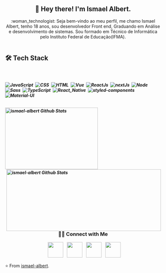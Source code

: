 <h2 align="center">👾 Hey  there!  I'm Ismael Albert. <width="25"></h2> 

<p align="center">  
:woman_technologist: Seja bem-vindo ao meu perfil, me chamo Ismael Albert, tenho 18 anos, sou desenvolvedor Front end, Graduando em Análise e desenvolvimento de sistemas.  
Sou formado em Técnico de Informática pelo Instituto Federal de Educação(IFMA). 
<br>    
<br> 
</p>
 
<h2>🛠 Tech Stack</h2> 

   &nbsp; 
      <h5><h5>
    ![JavaScript](https://img.shields.io/badge/JavaScript-F7DF1E?style=for-the-badge&logo=javascript&logoColor=black)&nbsp;
    ![CSS](https://img.shields.io/badge/CSS3-1572B6?style=for-the-badge&logo=css3&logoColor=white)&nbsp;
    ![HTML](https://img.shields.io/badge/HTML5-E34F26?style=for-the-badge&logo=html5&logoColor=white)&nbsp;
    ![Vue](https://img.shields.io/badge/Vue.js-35495E?style=for-the-badge&logo=vue.js&logoColor=4FC08D)&nbsp;
    ![ReactJs](https://img.shields.io/badge/React-20232A?style=for-the-badge&logo=react&logoColor=61DAFB)&nbsp;
    ![nextJs](https://img.shields.io/badge/next.js-000000?style=for-the-badge&logo=nextdotjs&logoColor=white)&nbsp;
    ![Node](https://img.shields.io/badge/Node.js-43853D?style=for-the-badge&logo=node-dot-js&logoColor=white)&nbsp;     
    ![Sass](https://img.shields.io/badge/Sass-CC6699?style=for-the-badge&logo=sass&logoColor=white)&nbsp;
    ![TypeScript](https://img.shields.io/badge/TypeScript-007ACC?style=for-the-badge&logo=typescript&logoColor=white)&nbsp;
    ![React_Native](https://img.shields.io/badge/React_Native-20232A?style=for-the-badge&logo=react&logoColor=61DAFB)&nbsp;
    ![styled-components](https://img.shields.io/badge/styled--components-DB7093?style=for-the-badge&logo=styled-components&logoColor=white)&nbsp;
    ![Material-UI](https://img.shields.io/badge/Material--UI-0081CB?style=for-the-badge&logo=material-ui&logoColor=white)&nbsp;
         <br>


  
     



<br>  
<img align="letf" src="https://github-readme-stats.vercel.app/api/top-langs/?username=ismael-albert&theme=radical&title_color=2234AE&text_color=D3D3D3&bg_color=0,000000,130F40" alt="ismael-albert Github Stats" width="300" height="200"><img align="right" src="https://github-readme-stats.vercel.app/api?username=ismael-albert&show_icons=true&count_private=true&theme=radical" alt="ismael-albert Github Stats" width="500" height="200">  


      
<br>


<h3 align="center"> 🤝🏻 Connect with Me</h3>
<p align="center">
&nbsp; <a href="https://twitter.com/IsmaelAlbert14" target="_blank" rel="noopener noreferrer"><img src="https://img.icons8.com/plasticine/100/000000/twitter.png" width="50" /></a>  
&nbsp; <a href="https://www.instagram.com/ismaelalbert_/" target="_blank" rel="noopener noreferrer"><img src="https://img.icons8.com/plasticine/100/000000/instagram-new.png" width="50" /></a>  
&nbsp; <a href="https://www.linkedin.com/in/ismaelalbert/" target="_blank" rel="noopener noreferrer"><img src="https://img.icons8.com/plasticine/100/000000/linkedin.png" width="50" /></a>
&nbsp; <a href="mailto:maelworkspace@gmail.com" target="_blank" rel="noopener noreferrer"><img src="https://img.icons8.com/plasticine/100/000000/gmail.png"  width="50" /> </a>
</p>

⭐️ From [ismael-albert](https://github.com/ismael-albert).
      
    
   
